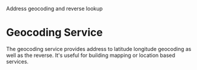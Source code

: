 Address geocoding and reverse lookup

# Geocoding Service

The geocoding service provides address to latitude longitude geocoding as well as the reverse. 
It's useful for building mapping or location based services.
